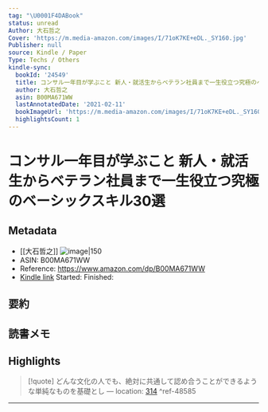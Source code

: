 ```yaml
---
tag: "\U0001F4DABook"
status: unread
Author: 大石哲之
Cover: 'https://m.media-amazon.com/images/I/71oK7KE+eDL._SY160.jpg'
Publisher: null
source: Kindle / Paper
Type: Techs / Others
kindle-sync:
  bookId: '24549'
  title: コンサル一年目が学ぶこと 新人・就活生からベテラン社員まで一生役立つ究極のベーシックスキル30選
  author: 大石哲之
  asin: B00MA671WW
  lastAnnotatedDate: '2021-02-11'
  bookImageUrl: 'https://m.media-amazon.com/images/I/71oK7KE+eDL._SY160.jpg'
  highlightsCount: 1
---
```

# コンサル一年目が学ぶこと 新人・就活生からベテラン社員まで一生役立つ究極のベーシックスキル30選
## Metadata
* [[大石哲之]]
![image|150](https://m.media-amazon.com/images/I/71oK7KE+eDL._SY160.jpg)
* ASIN: B00MA671WW
* Reference: https://www.amazon.com/dp/B00MA671WW
* [Kindle link](kindle://book?action=open&asin=B00MA671WW)
Started: 
Finished: 
## 要約
## 読書メモ
## Highlights
>[!quote]
>どんな文化の人でも、絶対に共通して認め合うことができるような単純なものを基礎とし — location: [314](kindle://book?action=open&asin=B00MA671WW&location=314) ^ref-48585

---
